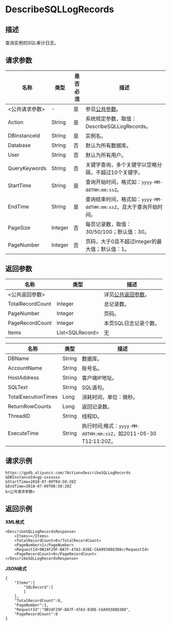 # DescribeSQLLogRecords

## 描述

查询实例的SQL审计日志。

## 请求参数

|名称|类型|是否必须|描述|
|--|--|----|--|
|<公共请求参数\>|-|是|参见[公共参数](/intl.zh-CN/API参考/公共参数.md)。|
|Action|String|是|系统规定参数，取值：DescribeSQLLogRecords。|
|DBInstanceId|String|是|实例名。|
|Database|String|否|默认为所有数据库。|
|User|String|否|默认为所有用户。|
|QueryKeywords|String|否|关键字查询，多个关键字以空格分隔，不超过10个关键字。|
|StartTime|String|是|查询开始时间，格式如：`yyyy-MM-ddTHH:mm:ssZ`。|
|EndTime|String|是|查询结束时间，格式如：`yyyy-MM-ddTHH:mm:ssZ`，且大于查询开始时间。|
|PageSize|Integer|否|每页记录数，取值：30/50/100；默认值：30。|
|PageNumber|Integer|否|页码，大于0且不超过Integer的最大值；默认值：1。|

## 返回参数

|名称|类型|描述|
|--|--|--|
|<公共返回参数\>| |详见[公共返回参数](/intl.zh-CN/API参考/公共参数.mdsection_apd_1rv_3bb)。|
|TotalRecordCount|Integer|总记录数。|
|PageNumber|Integer|页码。|
|PageRecordCount|Integer|本页SQL日志记录个数。|
|Items|List<SQLRecord\>|无|

|名称|类型|描述|
|--|--|--|
|DBName|String|数据库。|
|AccountName|String|账号名。|
|HostAddress|String|客户端IP地址。|
|SQLText|String|SQL语句。|
|TotalExecutionTimes|Long|消耗时间，单位：微秒。|
|ReturnRowCounts|Long|返回记录数。|
|ThreadID|String|线程ID。|
|ExecuteTime|String|执行时间;格式：`yyyy-MM-ddTHH:mm:ssZ`，如2011-05-30 T12:11:20Z。|

## 请求示例

```
https://gpdb.aliyuncs.com/?Action=DescribeSQLLogRecords
&DBInstanceId=gp-xxxxxxx
&StartTime=2018-07-09T04:50:20Z
&EndTime=2018-07-09T08:50:20Z
&<公共请求参数>
```

## 返回示例

**XML格式**

```
<DescribeSQLLogRecordsResponse> 
	<Items></Items>
	<TotalRecordCount>0</TotalRecordCount>
	<PageNumber>1</PageNumber>
	<RequestId>9B24F29F-BA7F-47A3-838E-C6A993888388</RequestId>
	<PageRecordCount>0</PageRecordCount>
</DescribeSQLLogRecordsResponse>
```

**JSON格式**

```
{
    "Items":{
        "SQLRecord":[
        ]
    },
    "TotalRecordCount":0,
    "PageNumber":1,
    "RequestId":"9B24F29F-BA7F-47A3-838E-C6A993888388",
    "PageRecordCount":0
}
```


